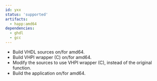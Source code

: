 ```yaml
---
id: yxx
status: 'supported'
artifacts:
  - happ:amd64
dependencies:
  - ghdl
  - gcc
---
```


- Build VHDL sources on/for amd64.
- Build VHPI wrapper (C) on/for amd64.
- Modify the sources to use VHPI wrapper (C), instead of the original function.
- Build the application on/for amd64.
